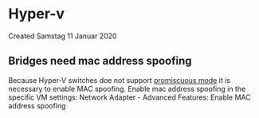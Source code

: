 # Hyper-v
Created Samstag 11 Januar 2020

Bridges need mac address spoofing
---------------------------------
Because Hyper-V switches doe not support [promiscuous mode](https://en.wikipedia.org/wiki/Promiscuous_mode) it is necessary to enable MAC spoofing.
Enable mac address spoofing in the specific VM settings:
Network Adapter - Advanced Features: Enable MAC address spoofing

